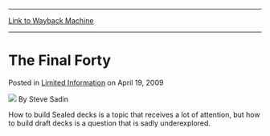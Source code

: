 
---
[Link to Wayback Machine](https://web.archive.org/web/20150311124611/http://magic.wizards.com/en/articles/archive/limited-information/final-forty-2009-04-19)

[_metadata_:author]:- "Steve Sadin"
[_metadata_:description]:- "How to build Sealed decks is a topic that receives a lot of attention, but how to build draft decks is a question that is sadly underexplored."
[_metadata_:generator]:- "Drupal 7 (http://drupal.org)"
[_metadata_:node]:- "187596"
[_metadata_:publish_date]:- "2009-04-19"
[_metadata_:source]:- "div-main-content"
[_metadata_:title]:- "The Final Forty"
[_metadata_:wayback_capture_timestamp]:- "2015-03-11 12:46:11"
[_metadata_:wayback_raw_url]:- "https://web.archive.org/web/20150311124611id_/http://magic.wizards.com/en/articles/archive/limited-information/final-forty-2009-04-19"
[_metadata_:wayback_url]:- "http://magic.wizards.com/en/articles/archive/limited-information/final-forty-2009-04-19"
---


The Final Forty
===============



 Posted in [Limited Information](/en/articles/columns/limited-information-archive)
 on April 19, 2009 






![](https://media.magic.wizards.com/styles/auth_small/public/images/person/authorpic_SteveSadin.jpg)
By Steve Sadin










How to build Sealed decks is a topic that receives a lot of attention, but how to build draft decks is a question that is sadly underexplored.

  
 




